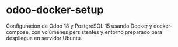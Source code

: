 # odoo-docker-setup
Configuración de Odoo 18 y PostgreSQL 15 usando Docker y docker-compose, con volúmenes persistentes y entorno preparado para despliegue en servidor Ubuntu.
